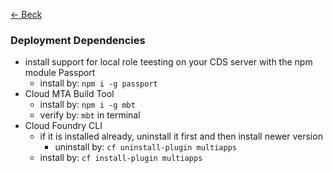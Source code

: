
[<- Beck](./../sap-btp-cap-readme.md)

### Deployment Dependencies
- install support for local role teesting on your CDS server with the npm module Passport
    - install by: ```npm i -g passport```
- Cloud MTA Build Tool
    - install by: ```npm i -g mbt```
    - verify by: ```mbt``` in terminal
- Cloud Foundry CLI
    - if it is installed already, uninstall it first and then install newer version
        - uninstall by: ```cf uninstall-plugin multiapps```
    - install by: ```cf install-plugin multiapps```
